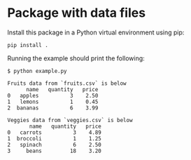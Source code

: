 # Package with data files

Install this package in a Python virtual environment using pip:

```console
pip install .
```

Running the example should print the following:

```console
$ python example.py

Fruits data from `fruits.csv` is below
      name   quantity   price
0   apples          3    2.50
1   lemons          1    0.45
2  bananas          6    3.99

Veggies data from `veggies.csv` is below
       name   quantity   price
0   carrots          3    4.89
1  broccoli          1    1.25
2   spinach          6    2.50
3     beans         18    3.20
```
